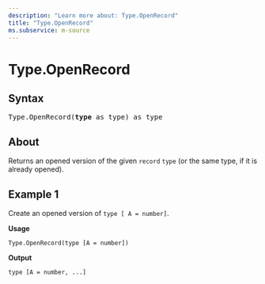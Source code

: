 ```yaml
---
description: "Learn more about: Type.OpenRecord"
title: "Type.OpenRecord"
ms.subservice: m-source
---
```

# Type.OpenRecord

## Syntax

<pre>
Type.OpenRecord(<b>type</b> as type) as type
</pre>
  
## About

Returns an opened version of the given `record` `type` (or the same type, if it is already opened).

## Example 1

Create an opened version of `type [ A = number]`.

**Usage**

```powerquery-m
Type.OpenRecord(type [A = number])
```

**Output**

`type [A = number, ...]`
